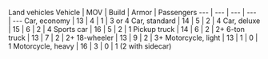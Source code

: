 <!-- TITLE: Vehicles -->
<!-- SUBTITLE: To get somewhere fast, use these -->

Land vehicles
Vehicle | MOV | Build | Armor | Passengers
--- | --- | --- | --- | ---
Car, economy | 13 | 4 | 1 | 3 or 4
Car, standard | 14 | 5 | 2 | 4
Car, deluxe | 15 | 6 | 2 | 4
Sports car | 16 | 5 | 2 | 1
Pickup truck | 14 | 6 | 2 | 2+
6-ton truck | 13 | 7 | 2 | 2+
18-wheeler | 13 | 9 | 2 | 3+
Motorcycle, light | 13 | 1 | 0 | 1
Motorcycle, heavy | 16 | 3 | 0 | 1 (2 with sidecar)
 